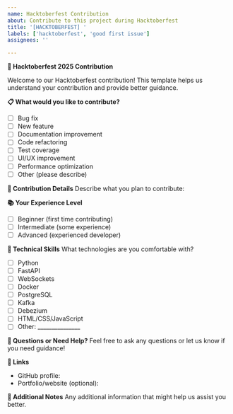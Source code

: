 ```yaml
---
name: Hacktoberfest Contribution
about: Contribute to this project during Hacktoberfest
title: '[HACKTOBERFEST] '
labels: ['hacktoberfest', 'good first issue']
assignees: ''

---
```


**🎉 Hacktoberfest 2025 Contribution**

Welcome to our Hacktoberfest contribution! This template helps us understand your contribution and provide better guidance.

**📋 What would you like to contribute?**
- [ ] Bug fix
- [ ] New feature
- [ ] Documentation improvement
- [ ] Code refactoring
- [ ] Test coverage
- [ ] UI/UX improvement
- [ ] Performance optimization
- [ ] Other (please describe)

**🎯 Contribution Details**
Describe what you plan to contribute:

**📚 Your Experience Level**
- [ ] Beginner (first time contributing)
- [ ] Intermediate (some experience)
- [ ] Advanced (experienced developer)

**🔧 Technical Skills**
What technologies are you comfortable with?
- [ ] Python
- [ ] FastAPI
- [ ] WebSockets
- [ ] Docker
- [ ] PostgreSQL
- [ ] Kafka
- [ ] Debezium
- [ ] HTML/CSS/JavaScript
- [ ] Other: _______________

**💭 Questions or Need Help?**
Feel free to ask any questions or let us know if you need guidance!

**🔗 Links**
- GitHub profile: 
- Portfolio/website (optional): 

**📝 Additional Notes**
Any additional information that might help us assist you better.

